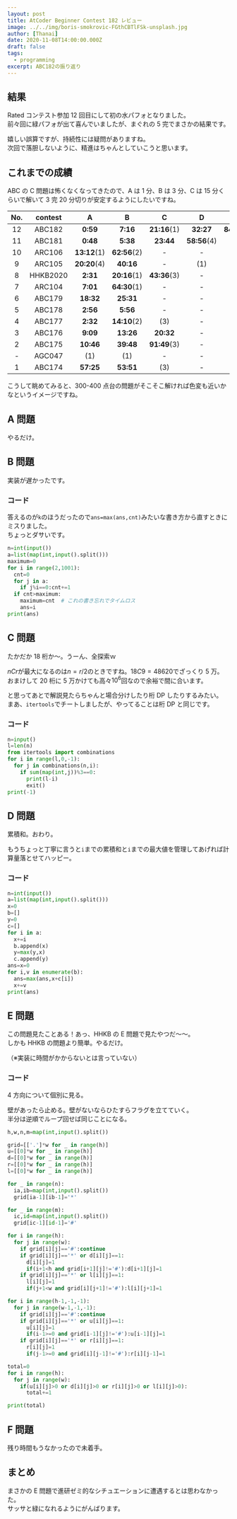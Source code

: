 ```yaml
---
layout: post
title: AtCoder Beginner Contest 182 レビュー
image: ../../img/boris-smokrovic-FGthCBTlFSk-unsplash.jpg
author: [Thanai]
date: 2020-11-08T14:00:00.000Z
draft: false
tags:
  - programming
excerpt: ABC182の振り返り
---
```


## 結果

Rated コンテスト参加 12 回目にして初の水パフォとなりました。  
前々回に緑パフォが出て喜んでいましたが、まぐれの 5 完でまさかの結果です。

嬉しい誤算ですが、持続性には疑問がありますね。  
次回で落胆しないように、精進はちゃんとしていこうと思います。

## これまでの成績

ABC の C 問題は怖くなくなってきたので、A は 1 分、B は 3 分、C は 15 分くらいで解いて 3 完 20 分切りが安定するようにしたいですね。

| No. | contest  |      A       |      B       |      C       |      D       |     E     | prf  |
| :-: | :------: | :----------: | :----------: | :----------: | :----------: | :-------: | :--: |
| 12  |  ABC182  |   **0:59**   |   **7:16**   | **21:16**(1) |  **32:27**   | **84:07** | 1235 |
| 11  |  ABC181  |   **0:48**   |   **5:38**   |  **23:44**   | **58:56**(4) |     -     | 881  |
| 10  |  ARC106  | **13:12**(1) | **62:56**(2) |      -       |      -       |     -     | 914  |
|  9  |  ARC105  | **20:20**(4) |  **40:16**   |      -       |     (1)      |     -     | 600  |
|  8  | HHKB2020 |   **2:31**   | **20:16**(1) | **43:36**(3) |      -       |     -     | 543  |
|  7  |  ARC104  |   **7:01**   | **64:30**(1) |      -       |      -       |     -     | 650  |
|  6  |  ABC179  |  **18:32**   |  **25:31**   |      -       |      -       |     -     | 122  |
|  5  |  ABC178  |   **2:56**   |   **5:56**   |      -       |      -       |     -     | 508  |
|  4  |  ABC177  |   **2:32**   | **14:10**(2) |     (3)      |      -       |     -     | 332  |
|  3  |  ABC176  |   **9:09**   |  **13:26**   |  **20:32**   |      -       |     -     | 550  |
|  2  |  ABC175  |  **10:46**   |  **39:48**   | **91:49**(3) |      -       |     -     | 543  |
|  -  |  AGC047  |     (1)      |     (1)      |      -       |      -       |     -     |  -   |
|  1  |  ABC174  |  **57:25**   |  **53:51**   |     (3)      |      -       |     -     |  79  |

こうして眺めてみると、300-400 点台の問題がそこそこ解ければ色変も近いかなというイメージですね。

## A 問題

やるだけ。

## B 問題

実装が遅かったです。

### コード

答えるのが`k`のほうだったので`ans=max(ans,cnt)`みたいな書き方から直すときにミスりました。  
ちょっとダサいです。

```py
n=int(input())
a=list(map(int,input().split()))
maximum=0
for i in range(2,1001):
  cnt=0
  for j in a:
    if j%i==0:cnt+=1
  if cnt>maximum:
    maximum=cnt  # これの書き忘れでタイムロス
    ans=i
print(ans)
```

## C 問題

たかだか 18 桁か〜。うーん、全探索ｗ

$nCr$が最大になるのは$n=r/2$のときですね。$18C9=48620$でざっくり 5 万。  
おまけして 20 桁に 5 万かけても高々$10^6$回なので余裕で間に合います。

と思ってあとで解説見たらちゃんと場合分けしたり桁 DP したりするみたい。  
まあ、`itertools`でチートしましたが、やってることは桁 DP と同じです。

### コード

```py
n=input()
l=len(n)
from itertools import combinations
for i in range(l,0,-1):
  for j in combinations(n,i):
    if sum(map(int,j))%3==0:
      print(l-i)
      exit()
print(-1)
```

## D 問題

累積和。おわり。

もうちょっと丁寧に言うと`i`までの累積和と`i`までの最大値を管理してあげれば計算量落とせてハッピー。

### コード

```py
n=int(input())
a=list(map(int,input().split()))
x=0
b=[]
y=0
c=[]
for i in a:
  x+=i
  b.append(x)
  y=max(y,x)
  c.append(y)
ans=x=0
for i,v in enumerate(b):
  ans=max(ans,x+c[i])
  x+=v
print(ans)
```

## E 問題

この問題見たことある！あっ、HHKB の E 問題で見たやつだ〜〜。  
しかも HHKB の問題より簡単。やるだけ。

（※実装に時間がかからないとは言っていない）

### コード

4 方向について個別に見る。

壁があったら止める。壁がないならひたすらフラグを立てていく。  
半分は逆順でループ回せば同じことになる。

```py
h,w,n,m=map(int,input().split())

grid=[['.']*w for _ in range(h)]
u=[[0]*w for _ in range(h)]
d=[[0]*w for _ in range(h)]
r=[[0]*w for _ in range(h)]
l=[[0]*w for _ in range(h)]

for _ in range(n):
  ia,ib=map(int,input().split())
  grid[ia-1][ib-1]='*'

for _ in range(m):
  ic,id=map(int,input().split())
  grid[ic-1][id-1]='#'

for i in range(h):
  for j in range(w):
    if grid[i][j]=='#':continue
    if grid[i][j]=='*' or d[i][j]==1:
      d[i][j]=1
      if(i+1<h and grid[i+1][j]!='#'):d[i+1][j]=1
    if grid[i][j]=='*' or l[i][j]==1:
      l[i][j]=1
      if(j+1<w and grid[i][j+1]!='#'):l[i][j+1]=1

for i in range(h-1,-1,-1):
  for j in range(w-1,-1,-1):
    if grid[i][j]=='#':continue
    if grid[i][j]=='*' or u[i][j]==1:
      u[i][j]=1
      if(i-1>=0 and grid[i-1][j]!='#'):u[i-1][j]=1
    if grid[i][j]=='*' or r[i][j]==1:
      r[i][j]=1
      if(j-1>=0 and grid[i][j-1]!='#'):r[i][j-1]=1

total=0
for i in range(h):
  for j in range(w):
    if(u[i][j]>0 or d[i][j]>0 or r[i][j]>0 or l[i][j]>0):
      total+=1

print(total)
```

## F 問題

残り時間もうなかったので未着手。

## まとめ

まさかの E 問題で進研ゼミ的なシチュエーションに遭遇するとは思わなかった。  
サッサと緑になれるようにがんばります。
